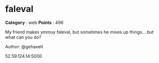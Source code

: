 # faleval

**Category** : web
**Points** : 496

My friend makes ymmuy faleval, but sometimes he mixes up things... but what can you do?
Author: @gehaxelt

52.59.124.14:5000



